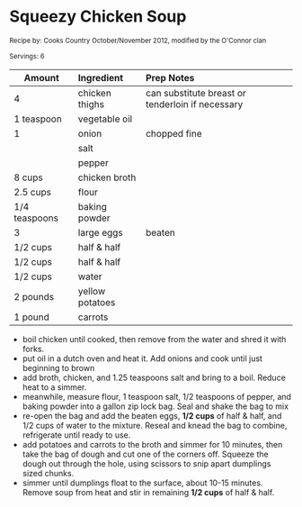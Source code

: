 # Squeezy Chicken Soup

<small>Recipe by: Cooks Country October/November 2012, modified by the O'Connor clan</small>

<small>Servings: 6</small>

| Amount        | Ingredient      | Prep Notes                                       |
| ------------- | :-------------- | :----------------------------------------------- |
| 4             | chicken thighs  | can substitute breast or tenderloin if necessary |
| 1 teaspoon    | vegetable oil   |                                                  |
| 1             | onion           | chopped fine                                     |
|               | salt            |                                                  |
|               | pepper          |                                                  |
| 8 cups        | chicken broth   |                                                  |
| 2.5 cups      | flour           |                                                  |
| 1/4 teaspoons | baking powder   |                                                  |
| 3             | large eggs      | beaten                                           |
| 1/2 cups      | half & half     |                                                  |
| 1/2 cups      | half & half     |                                                  |
| 1/2 cups      | water           |                                                  |
| 2 pounds      | yellow potatoes |                                                  |
| 1 pound       | carrots         |                                                  |

- boil chicken until cooked, then remove from the water and shred it with forks.
- put oil in a dutch oven and heat it. Add onions and cook until just beginning to brown
- add broth, chicken, and 1.25 teaspoons salt and bring to a boil. Reduce heat to a simmer.
- meanwhile, measure flour, 1 teaspoon salt, 1/2 teaspoons of pepper, and baking powder into a gallon zip lock bag. Seal and shake the bag to mix
- re-open the bag and add the beaten eggs, **1/2 cups** of half & half, and 1/2 cups of water to the mixture. Reseal and knead the bag to combine, refrigerate until ready to use.
- add potatoes and carrots to the broth and simmer for 10 minutes, then take the bag of dough and cut one of the corners off. Squeeze the dough out through the hole, using scissors to snip apart dumplings sized chunks.
- simmer until dumplings float to the surface, about 10-15 minutes. Remove soup from heat and stir in remaining **1/2 cups** of half & half.

<!-- Tags:
- chicken
- vegetables
- stew and soup
- dumplings
- stove
-->
